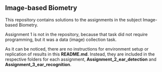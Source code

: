 ## Image-based Biometry


This repository contains solutions to the assignments in the subject Image-based Biometry. 

Assignment 1 is not in the repository, because that task did not require programming, but it
was a data (image) collection task.

As it can be noticed, there are no instructions for environment setup or replication of results
in this **README.md**. Instead, they are included in the respective folders for each assignment,
**Assignment_2_ear_detection** and **Assignment_3_ear_recognition**.
